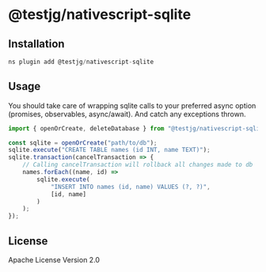 # @testjg/nativescript-sqlite

## Installation

```javascript
ns plugin add @testjg/nativescript-sqlite
```

## Usage

You should take care of wrapping sqlite calls to your preferred async option (promises, observables, async/await). And catch any exceptions thrown.

```TypeScript
import { openOrCreate, deleteDatabase } from "@testjg/nativescript-sqlite";

const sqlite = openOrCreate("path/to/db");
sqlite.execute("CREATE TABLE names (id INT, name TEXT)");
sqlite.transaction(cancelTransaction => {
    // Calling cancelTransaction will rollback all changes made to db
    names.forEach((name, id) =>
        sqlite.execute(
            "INSERT INTO names (id, name) VALUES (?, ?)",
            [id, name]
        )
    );
});
```

## License

Apache License Version 2.0
